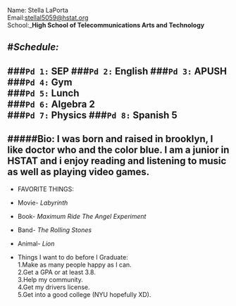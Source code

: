 Name: Stella LaPorta     
Email:stellal5059@hstat.org  
School:_**High School of Telecommunications Arts and Technology** 

#_**Schedule:**_  
---
###`Pd 1:` SEP
###`Pd 2:` English
###`Pd 3:` APUSH    
###`Pd 4:` Gym  
###`Pd 5:` Lunch  
###`Pd 6:` Algebra 2  
###`Pd 7:` Physics
###`Pd 8:` Spanish 5  
---
#####Bio: I was born and raised in brooklyn, I like doctor who and the color blue. I am a junior in HSTAT and i enjoy reading and listening to music as well as playing video games.  
---
 * FAVORITE THINGS:  
* Movie- _Labyrinth_  
* Book- _Maximum Ride The Angel Experiment_  
* Band- _The Rolling Stones_  
* Animal- _Lion_ 

 
 * Things I want to do before I Graduate:  
 1.Make as many people happy as I can.    
 2.Get a GPA or at least 3.8.  
 3.Help my community.  
 4.Get my drivers license.  
 5.Get into a good college (NYU hopefully XD).  
 